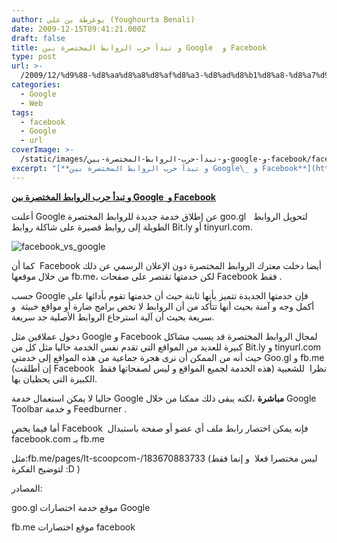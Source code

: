 ```yaml
---
author: يوغرطة بن علي (Youghourta Benali)
date: 2009-12-15T09:41:21.000Z
draft: false
title: و تبدأ حرب الروابط المختصرة بين Google  و Facebook
type: post
url: >-
  /2009/12/%d9%88-%d8%aa%d8%a8%d8%af%d8%a3-%d8%ad%d8%b1%d8%a8-%d8%a7%d9%84%d8%b1%d9%88%d8%a7%d8%a8%d8%b7-%d8%a7%d9%84%d9%85%d8%ae%d8%aa%d8%b5%d8%b1%d8%a9-%d8%a8%d9%8a%d9%86-google-%d9%88-facebook/
categories:
  - Google
  - Web
tags:
  - facebook
  - Google
  - url
coverImage: >-
  /static/images/و-تبدأ-حرب-الروابط-المختصرة-بين-google-و-facebook/facebook_vs_google-300x225.jpg
excerpt: "[**و تبدأ حرب الروابط المختصرة بين Google\_ و Facebook**](https://www.it-scoop.com/2009/12/%d9%88-%d8%aa%d8%a8%d8%af%d8%a3-%d8%ad%d8%b1%d8%a8-%d8%a7%d9%84%d8%b1%d9%88%d8%a7%d8%a8%d8%b7-%d8%a7%d9%84%d9%85%d8%ae%d8%aa%d8%b5%d8%b1%d8%a9-%d8%a8%d9%8a%d9%86-google-%d9%88-facebook/)\n\nأعلنت Google عن إطلاق خدمة جديدة للروابط المختصرة goo.gl \_\_لتحويل الروابط الطويلة إلى روابط قصيرة على شاكلة روابط Bit.ly أو tinyurl.com.\n\n![facebook_vs_google](/static/images/و-تبدأ-حرب-الروابط-المختصرة-بين-google-و-facebook/facebook_vs_google-300x225.jpg)\n\nكما أن \_Facebook أيضا دخلت معترك الروابط المختصرة دون الإعلان الرسمي عن"
---
```

[**و تبدأ حرب الروابط المختصرة بين Google  و Facebook**](https://www.it-scoop.com/2009/12/%d9%88-%d8%aa%d8%a8%d8%af%d8%a3-%d8%ad%d8%b1%d8%a8-%d8%a7%d9%84%d8%b1%d9%88%d8%a7%d8%a8%d8%b7-%d8%a7%d9%84%d9%85%d8%ae%d8%aa%d8%b5%d8%b1%d8%a9-%d8%a8%d9%8a%d9%86-google-%d9%88-facebook/)

أعلنت Google عن إطلاق خدمة جديدة للروابط المختصرة goo.gl   لتحويل الروابط الطويلة إلى روابط قصيرة على شاكلة روابط Bit.ly أو tinyurl.com.

![facebook_vs_google](/static/images/و-تبدأ-حرب-الروابط-المختصرة-بين-google-و-facebook/facebook_vs_google-300x225.jpg)

كما أن  Facebook أيضا دخلت معترك الروابط المختصرة دون الإعلان الرسمي عن ذلك من خلال موقعها fb.me، لكن خدمتها تقتصر على صفحات Facebook فقط .

حسب Google فإن خدمتها الجديدة تتميز بأنها ثابتة حيث أن خدمتها تقوم بأدائها على أكمل وجه و آمنة بحيث أنها تتأكد من أن الروابط لا تخص برامج ضارة أو مواقع خبيثة  و سريعة بحيث أن آلية استرجاع الروابط الأصلية جد سريعة.

دخول عملاقين مثل Google و Facebook لمجال الروابط المختصرة قد يسبب مشاكل كبيرة للعديد من المواقع التي تقدم نفس الخدمة حاليا مثل كل من Bit.ly و tinyurl.com حيث أنه من الممكن أن نرى هجرة جماعية من هذه المواقع إلى خدمتي Goo.gl و fb.me (إن أطلقت Facebook  هذه الخدمة لجميع المواقع و ليس لصفحاتها فقط) نظرا  للشعبية الكبيرة التي يحظيان بها.

حاليا لا يمكن استعمال خدمة Google **مباشرة** ،لكنه يبقى ذلك ممكنا من خلال Google Toolbar و خدمة Feedburner .

أما فيما يخص Facebook  فإنه يمكن اختصار رابط ملف أي عضو أو صفحة باستبدال facebook.com بـ fb.me

مثل:fb.me/pages/It-scoopcom-/183670883733 (ليس مختصرا فعلا  و إنما فقط لتوضيح الفكرة :D )

المصادر:

goo.gl موقع خدمة اختصارات Google

fb.me موقع اختصارات facebook
